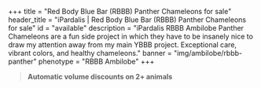 +++
title = "Red Body Blue Bar (RBBB) Panther Chameleons for sale"
header_title = "iPardalis | Red Body Blue Bar (RBBB) Panther Chameleons for sale"
id = "available"
description = "iPardalis RBBB Ambilobe Panther Chameleons are a fun side project in which they have to be insanely nice to draw my attention away from my main YBBB project. Exceptional care, vibrant colors, and healthy chameleons."
banner = "img/ambilobe/rbbb-panther"
phenotype = "RBBB Ambilobe"
+++

> **Automatic volume discounts on 2+ animals**

